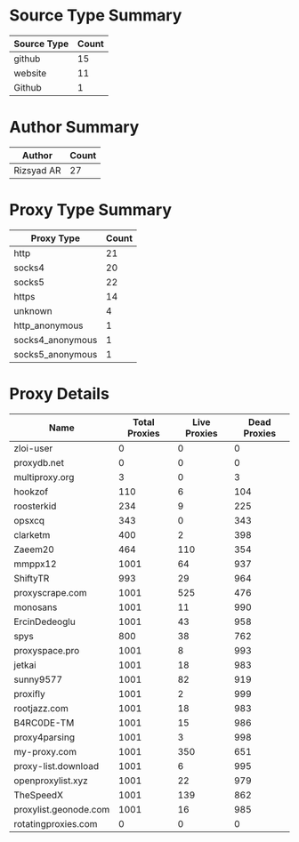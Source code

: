# Source Type Summary

| Source Type | Count |
|-------------|-------|
| github | 15 |
| website | 11 |
| Github | 1 |


# Author Summary

| Author | Count |
|--------|-------|
| Rizsyad AR | 27 |


# Proxy Type Summary

| Proxy Type | Count |
|------------|-------|
| http | 21 |
| socks4 | 20 |
| socks5 | 22 |
| https | 14 |
| unknown | 4 |
| http_anonymous | 1 |
| socks4_anonymous | 1 |
| socks5_anonymous | 1 |


# Proxy Details

| Name | Total Proxies | Live Proxies | Dead Proxies |
|------|---------------|--------------|---------------|
| zloi-user | 0 | 0 | 0 |
| proxydb.net | 0 | 0 | 0 |
| multiproxy.org | 3 | 0 | 3 |
| hookzof | 110 | 6 | 104 |
| roosterkid | 234 | 9 | 225 |
| opsxcq | 343 | 0 | 343 |
| clarketm | 400 | 2 | 398 |
| Zaeem20 | 464 | 110 | 354 |
| mmppx12 | 1001 | 64 | 937 |
| ShiftyTR | 993 | 29 | 964 |
| proxyscrape.com | 1001 | 525 | 476 |
| monosans | 1001 | 11 | 990 |
| ErcinDedeoglu | 1001 | 43 | 958 |
| spys | 800 | 38 | 762 |
| proxyspace.pro | 1001 | 8 | 993 |
| jetkai | 1001 | 18 | 983 |
| sunny9577 | 1001 | 82 | 919 |
| proxifly | 1001 | 2 | 999 |
| rootjazz.com | 1001 | 18 | 983 |
| B4RC0DE-TM | 1001 | 15 | 986 |
| proxy4parsing | 1001 | 3 | 998 |
| my-proxy.com | 1001 | 350 | 651 |
| proxy-list.download | 1001 | 6 | 995 |
| openproxylist.xyz | 1001 | 22 | 979 |
| TheSpeedX | 1001 | 139 | 862 |
| proxylist.geonode.com | 1001 | 16 | 985 |
| rotatingproxies.com | 0 | 0 | 0 |
